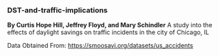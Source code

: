 ### DST-and-traffic-implications ###
**By Curtis Hope Hill, Jeffrey Floyd, and Mary Schindler**
A study into the effects of daylight savings on traffic incidents in the city of Chicago, IL

Data Obtained From: https://smoosavi.org/datasets/us_accidents